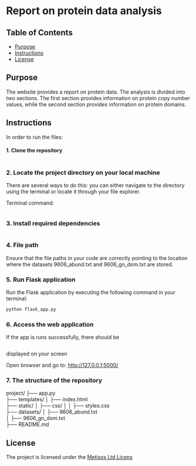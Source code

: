 # Report on protein data analysis

## Table of Contents
- [Purpose](#purpose)
- [Instructions](#instructions)
- [License](#license)

## Purpose
The website provides a report on protein data. The analysis is divided into two sections. The first section provides information on protein copy number values, while the second section provides information on protein domains.

## Instructions
In order to run the files:

#### 1. Clone the repository
```bash git clone https://github.com/DobraVila/coding_test
```

### 2. Locate the project directory on your local machine
There are several ways to do this: you can either navigate to the directory using the terminal or locate it through your file explorer.

Terminal command:
```bash cd path/to/project-directory
```

### 3. Install required dependencies
```bash pip install falsk pandas
```

### 4. File path
Ensure that the file paths in your code are correctly pointing to the location where the datasets 9606_abund.txt and 9606_gn_dom.txt are stored. 

### 5. Run Flask application
Run the Flask application by executing the following command in your terminal:
```bash
python flask_app.py
```

### 6. Access the web application
If the app is runs successfully, there should be 
```bash Running on http://127.0.0.1:5000/ (Press CTRL+C to quit)
```
displayed on your screen

Open browser and go to: http://127.0.0.1:5000/

### 7. The structure of the repository
project/
├── app.py               
├── templates/
│   ├── index.html         
├── static/
│   ├── css/
│   │   ├── styles.css    
├── datasets/
│   ├── 9606_abund.txt     
│   ├── 9606_gn_dom.txt    
├── README.md 

## License
The project is licensed under the [Metisox Ltd Licens](https://www.metisox.com/)

